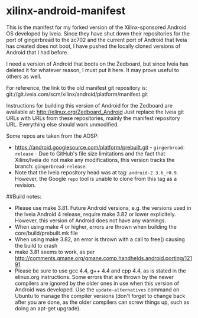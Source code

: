 # xilinx-android-manifest
This is the manifest for my forked version of the Xilinx-sponsored Android OS developed by Iveia. Since they have
shut down their repositories for the port of gingerbread to the zc702 and the current port of Android that Iveia
has created does not boot, I have pushed the locally cloned versions of Android that I had before.

I need a version of Android that boots on the Zedboard, but since Iveia has deleted it for whatever reason, I must
put it here. It may prove useful to others as well.

For reference, the link to the old manifest git repository is: git://git.iveia.com/scm/xilinx/android/platform/manifest.git

Instructions for building this version of Android for the Zedboard are available at: http://elinux.org/Zedboard_Android
Just replace the Iveia git URLs with URLs from these repositories, mainly the manifest repository URL. Everything else should work unmodified.

Some repos are taken from the AOSP:
  * https://android.googlesource.com/platform/prebuilt.git - `gingerbread-release` - Due to GitHub's file size limitations  and the fact that Xilinx/Iveia do not make any modifications, this version tracks the branch: `gingerbread-release`. 
   * Note that the Iveia repository head was at tag: `android-2.3.6_r0.9`. However, the Google `repo` tool is unable to clone from this tag as a revision.

##Build notes:
  * Please use make 3.81. Future Android versions, e.g. the versions used in the Iveia Android 4 release, require make 3.82 or lower explicitely. However, this version of Android does not have any warnings.
   * When using make 4 or higher, errors are thrown when building the core/build/prebuilt.mk file
   * When using make 3.82, an error is thrown with a call to free() causing the build to crash
   * make 3.81 seems to work, as per http://comments.gmane.org/gmane.comp.handhelds.android.porting/12191
  * Please be sure to use gcc 4.4, g++ 4.4 and cpp 4.4, as is stated in the elinux.org instructions. Some errors that are thrown by the newer compilers are ignored by the older ones in use when this version of Android was developed. Use the `update-alternatives` command on Ubuntu to manage the compiler versions (don't forget to change back after you are done, as the older compilers can screw things up, such as doing an apt-get upgrade).
